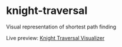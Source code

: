 # knight-traversal
Visual representation of shortest path finding

Live preview: [Knight Traversal Visualizer](https://bqnic.github.io/knight-traversal/)
